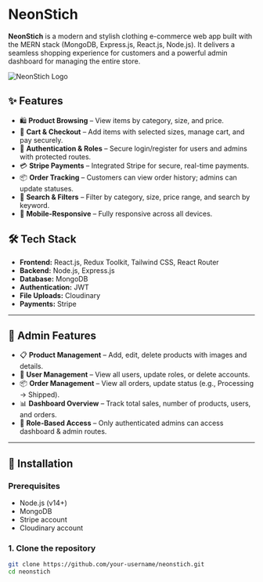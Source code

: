 # NeonStich

**NeonStich** is a modern and stylish clothing e-commerce web app built with the MERN stack (MongoDB, Express.js, React.js, Node.js). It delivers a seamless shopping experience for customers and a powerful admin dashboard for managing the entire store.

![NeonStich Logo](https://i.ibb.co.com/RTxFPgTD/Neon-Stich.png)

## ✨ Features

- 🛍️ **Product Browsing** – View items by category, size, and price.
- 🧾 **Cart & Checkout** – Add items with selected sizes, manage cart, and pay securely.
- 🔐 **Authentication & Roles** – Secure login/register for users and admins with protected routes.
- 💳 **Stripe Payments** – Integrated Stripe for secure, real-time payments.
- 📦 **Order Tracking** – Customers can view order history; admins can update statuses.
- 🔎 **Search & Filters** – Filter by category, size, price range, and search by keyword.
- 🧵 **Mobile-Responsive** – Fully responsive across all devices.

## 🛠 Tech Stack

- **Frontend:** React.js, Redux Toolkit, Tailwind CSS, React Router
- **Backend:** Node.js, Express.js
- **Database:** MongoDB
- **Authentication:** JWT
- **File Uploads:** Cloudinary
- **Payments:** Stripe

---

## 🔧 Admin Features

- 📋 **Product Management** – Add, edit, delete products with images and details.
- 👥 **User Management** – View all users, update roles, or delete accounts.
- 📦 **Order Management** – View all orders, update status (e.g., Processing → Shipped).
- 📊 **Dashboard Overview** – Track total sales, number of products, users, and orders.
- 🔐 **Role-Based Access** – Only authenticated admins can access dashboard & admin routes.

---

## 🚀 Installation

### Prerequisites

- Node.js (v14+)
- MongoDB
- Stripe account
- Cloudinary account

### 1. Clone the repository

```bash
git clone https://github.com/your-username/neonstich.git
cd neonstich
